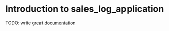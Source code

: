 # Introduction to sales_log_application

TODO: write [great documentation](http://jacobian.org/writing/what-to-write/)
